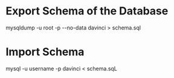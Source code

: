 # Export Schema of the Database
mysqldump -u root -p --no-data davinci > schema.sql

# Import Schema
mysql -u username -p davinci < schema.sqL
